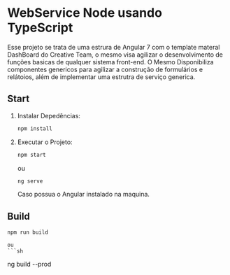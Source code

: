 # WebService Node usando TypeScript

Esse projeto se trata de uma estrura de Angular 7 com o template materal DashBoard do Creative Team, o mesmo visa agilizar o desenvolvimento de funções basicas de qualquer sistema front-end.
O Mesmo Disponibiliza componentes genericos para agilizar a construção de formulários e relátoios, além de implementar uma estrutra de serviço generica.

## Start 

1. Instalar Depedências:
   
   ```sh
   npm install
   ```

2. Executar o Projeto:
   
   ```sh
   npm start
   ```
   ou
    ```sh
   ng serve
   ```
   Caso possua o Angular instalado na maquina.
   

## Build 
   
   ```sh
   npm run build
   ```
    ou
    ```sh
   ng build --prod
   ```